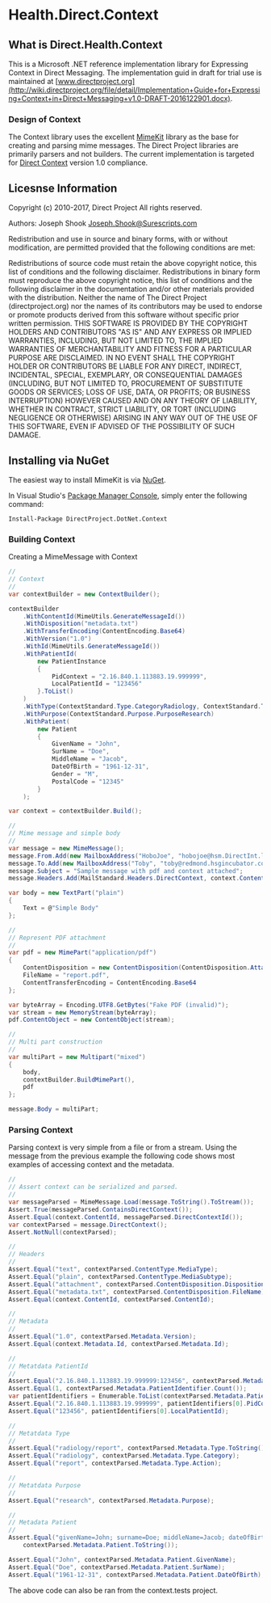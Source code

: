 ﻿# Health.Direct.Context

## What is Direct.Health.Context

This is a Microsoft .NET reference implementation library for Expressing Context in Direct Messaging.  The implementation guid in draft for trial use is maintained at [www.directproject.org](http://wiki.directproject.org/file/detail/Implementation+Guide+for+Expressing+Context+in+Direct+Messaging+v1.0-DRAFT-2016122901.docx).

### Design of Context
The Context library uses the excellent [MimeKit](https://github.com/jstedfast/MimeKit) library as the base for creating and parsing mime messages.  The Direct Project libraries are primarily parsers and not builders. The current implementation is targeted for [Direct Context]((http://wiki.directproject.org/file/detail/Implementation+Guide+for+Expressing+Context+in+Direct+Messaging+v1.0-DRAFT-2016122901.docx)) version 1.0 compliance.

## Licesnse Information

Copyright (c) 2010-2017, Direct Project
 All rights reserved.

 Authors:
    Joseph Shook    Joseph.Shook@Surescripts.com
  
Redistribution and use in source and binary forms, with or without modification, are permitted provided that the following conditions are met:

Redistributions of source code must retain the above copyright notice, this list of conditions and the following disclaimer.
Redistributions in binary form must reproduce the above copyright notice, this list of conditions and the following disclaimer in the documentation and/or other materials provided with the distribution.
Neither the name of The Direct Project (directproject.org) nor the names of its contributors may be used to endorse or promote products derived from this software without specific prior written permission.
THIS SOFTWARE IS PROVIDED BY THE COPYRIGHT HOLDERS AND CONTRIBUTORS "AS IS" AND ANY EXPRESS OR IMPLIED WARRANTIES, INCLUDING, BUT NOT LIMITED TO, THE IMPLIED WARRANTIES OF MERCHANTABILITY AND FITNESS FOR A PARTICULAR PURPOSE ARE DISCLAIMED. IN NO EVENT SHALL THE COPYRIGHT HOLDER OR CONTRIBUTORS BE LIABLE FOR ANY DIRECT, INDIRECT, INCIDENTAL, SPECIAL, EXEMPLARY, OR CONSEQUENTIAL DAMAGES (INCLUDING, BUT NOT LIMITED TO, PROCUREMENT OF SUBSTITUTE GOODS OR SERVICES; LOSS OF USE, DATA, OR PROFITS; OR BUSINESS INTERRUPTION) HOWEVER CAUSED AND ON ANY THEORY OF LIABILITY, WHETHER IN CONTRACT, STRICT LIABILITY, OR TORT (INCLUDING NEGLIGENCE OR OTHERWISE) ARISING IN ANY WAY OUT OF THE USE OF THIS SOFTWARE, EVEN IF ADVISED OF THE POSSIBILITY OF SUCH DAMAGE. 

## Installing via NuGet

The easiest way to install MimeKit is via [NuGet](https://www.nuget.org/packages/DirectProjectDotNetContext/).

In Visual Studio's [Package Manager Console](http://docs.nuget.org/docs/start-here/using-the-package-manager-console),
simply enter the following command:

    Install-Package DirectProject.DotNet.Context


### Building Context

Creating a MimeMessage with Context

```csharp
//
// Context
//
var contextBuilder = new ContextBuilder();

contextBuilder
    .WithContentId(MimeUtils.GenerateMessageId())
    .WithDisposition("metadata.txt")
    .WithTransferEncoding(ContentEncoding.Base64)
    .WithVersion("1.0")
    .WithId(MimeUtils.GenerateMessageId())
    .WithPatientId(
        new PatientInstance
        {
            PidContext = "2.16.840.1.113883.19.999999",
            LocalPatientId = "123456"
        }.ToList()
    )
    .WithType(ContextStandard.Type.CategoryRadiology, ContextStandard.Type.ActionReport)
    .WithPurpose(ContextStandard.Purpose.PurposeResearch)
    .WithPatient(
        new Patient
        {
            GivenName = "John",
            SurName = "Doe",
            MiddleName = "Jacob",
            DateOfBirth = "1961-12-31",
            Gender = "M",
            PostalCode = "12345"
        }
    );

var context = contextBuilder.Build();

//
// Mime message and simple body
//
var message = new MimeMessage();
message.From.Add(new MailboxAddress("HoboJoe", "hobojoe@hsm.DirectInt.lab"));
message.To.Add(new MailboxAddress("Toby", "toby@redmond.hsgincubator.com"));
message.Subject = "Sample message with pdf and context attached";
message.Headers.Add(MailStandard.Headers.DirectContext, context.ContentId);

var body = new TextPart("plain")
{
    Text = @"Simple Body"
};

//
// Represent PDF attachment
// 
var pdf = new MimePart("application/pdf")
{
    ContentDisposition = new ContentDisposition(ContentDisposition.Attachment),
    FileName = "report.pdf",
    ContentTransferEncoding = ContentEncoding.Base64
};

var byteArray = Encoding.UTF8.GetBytes("Fake PDF (invalid)");
var stream = new MemoryStream(byteArray);
pdf.ContentObject = new ContentObject(stream);

//
// Multi part construction
//
var multiPart = new Multipart("mixed")
{
    body,
    contextBuilder.BuildMimePart(),
    pdf
};

message.Body = multiPart;            
```
### Parsing Context

Parsing context is very simple from a file or from a stream.  Using the message from the previous example the following code shows most examples of accessing context and the metadata.

```csharp
//
// Assert context can be serialized and parsed.
//
var messageParsed = MimeMessage.Load(message.ToString().ToStream());
Assert.True(messageParsed.ContainsDirectContext());
Assert.Equal(context.ContentId, messageParsed.DirectContextId());
var contextParsed = message.DirectContext();
Assert.NotNull(contextParsed);

//
// Headers
//
Assert.Equal("text", contextParsed.ContentType.MediaType);
Assert.Equal("plain", contextParsed.ContentType.MediaSubtype);
Assert.Equal("attachment", contextParsed.ContentDisposition.Disposition);
Assert.Equal("metadata.txt", contextParsed.ContentDisposition.FileName);
Assert.Equal(context.ContentId, contextParsed.ContentId);

//
// Metadata
//
Assert.Equal("1.0", contextParsed.Metadata.Version);
Assert.Equal(context.Metadata.Id, contextParsed.Metadata.Id);

//
// Metatdata PatientId
//
Assert.Equal("2.16.840.1.113883.19.999999:123456", contextParsed.Metadata.PatientId);
Assert.Equal(1, contextParsed.Metadata.PatientIdentifier.Count());
var patientIdentifiers = Enumerable.ToList(contextParsed.Metadata.PatientIdentifier);
Assert.Equal("2.16.840.1.113883.19.999999", patientIdentifiers[0].PidContext);
Assert.Equal("123456", patientIdentifiers[0].LocalPatientId);

//
// Metatdata Type
//
Assert.Equal("radiology/report", contextParsed.Metadata.Type.ToString());
Assert.Equal("radiology", contextParsed.Metadata.Type.Category);
Assert.Equal("report", contextParsed.Metadata.Type.Action);

//
// Metatdata Purpose
//
Assert.Equal("research", contextParsed.Metadata.Purpose);

//
// Metadata Patient
//
Assert.Equal("givenName=John; surname=Doe; middleName=Jacob; dateOfBirth=1961-12-31; gender=M; postalCode=12345", 
    contextParsed.Metadata.Patient.ToString());

Assert.Equal("John", contextParsed.Metadata.Patient.GivenName);
Assert.Equal("Doe", contextParsed.Metadata.Patient.SurName);
Assert.Equal("1961-12-31", contextParsed.Metadata.Patient.DateOfBirth);
```

The above code can also be ran from the context.tests project.
